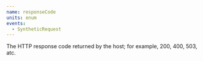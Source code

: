 ```yaml
---
name: responseCode
units: enum
events:
  - SyntheticRequest
---
```


The HTTP response code returned by the host; for example, 200, 400, 503, atc.